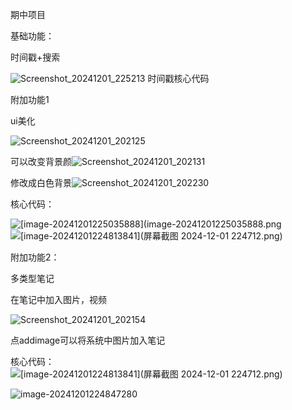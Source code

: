 期中项目

基础功能：

时间戳+搜索

![Screenshot_20241201_225213](Screenshot_20241201_225213.jpg)
时间戳核心代码

附加功能1

ui美化

![Screenshot_20241201_202125](Screenshot_20241201_202125.jpg)

可以改变背景颜![Screenshot_20241201_202131](Screenshot_20241201_202131.jpg)

修改成白色背景![Screenshot_20241201_202230](Screenshot_20241201_202230.jpg)

核心代码：

![[image-20241201225035888](image-20241201225035888.png](https://github.com/joyier/midproject/blob/5eeac0cc38fbf32a7198bc50d89d1419266cc50d/%E5%B1%8F%E5%B9%95%E6%88%AA%E5%9B%BE%202024-12-01%20224934.png)
![[image-20241201224813841](屏幕截图 2024-12-01 224712.png)](https://github.com/joyier/midproject/blob/46dad55f664d4930beaa6bc3bac68b22240f8427/%E5%B1%8F%E5%B9%95%E6%88%AA%E5%9B%BE%202024-12-01%20225102.png)

附加功能2：

多类型笔记

在笔记中加入图片，视频

![Screenshot_20241201_202154](Screenshot_20241201_202154.jpg)

点addimage可以将系统中图片加入笔记

核心代码：![[image-20241201224813841](屏幕截图 2024-12-01 224712.png)](https://github.com/joyier/midproject/blob/bf68ee2ff10209f13eef112497a49c9aebe3161d/%E5%B1%8F%E5%B9%95%E6%88%AA%E5%9B%BE%202024-12-01%20224712.png)


![[image-20241201224847280](image-20241201224847280.png)](https://github.com/joyier/midproject/blob/016618df747357100a92c57393c8a1f01fc4c5c9/%E5%B1%8F%E5%B9%95%E6%88%AA%E5%9B%BE%202024-12-01%20224832.png)
